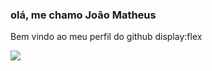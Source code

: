 ### olá, me chamo João Matheus

Bem vindo ao meu perfil do github
display:flex

<img src="https://cdn.jsdelivr.net/gh/devicons/devicon/icons/redhat/redhat-original-wordmark.svg" />
          
 
          

<!--
**Matheuslazaro13/matheuslazaro13** is a ✨ _special_ ✨ repository because its `README.md` (this file) appears on 
-->
